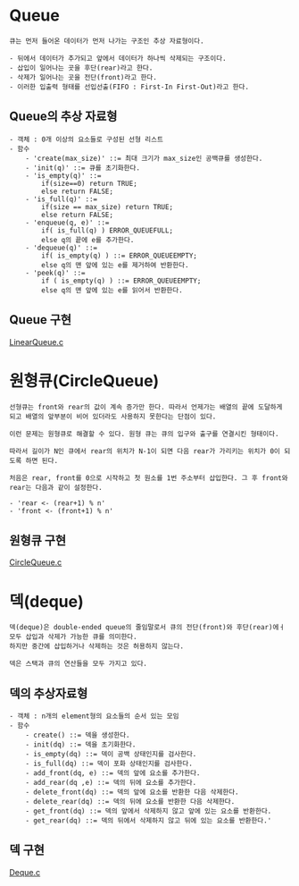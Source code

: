 # Queue

    큐는 먼저 들어온 데이터가 먼저 나가는 구조인 추상 자료형이다.

    - 뒤에서 데이터가 추가되고 앞에서 데이터가 하나씩 삭제되는 구조이다.
    - 삽입이 일어나는 곳을 후단(rear)라고 한다.
    - 삭제가 일어나는 곳을 전단(front)라고 한다.
    - 이러한 입출력 형태를 선입선출(FIFO : First-In First-Out)라고 한다.

## Queue의 추상 자료형

    - 객체 : 0개 이상의 요소들로 구성된 선형 리스트
    - 함수
        - 'create(max_size)' ::= 최대 크기가 max_size인 공백큐를 생성한다.
        - 'init(q)' ::= 큐를 초기화한다.
        - 'is_empty(q)' ::=
            if(size==0) return TRUE;
            else return FALSE;
        - 'is_full(q)' ::=
            if(size == max_size) return TRUE;
            else return FALSE;
        - 'enqueue(q, e)' ::=
            if( is_full(q) ) ERROR_QUEUEFULL;
            else q의 끝에 e를 추가한다.
        - 'dequeue(q)' ::=
            if( is_empty(q) ) ::= ERROR_QUEUEEMPTY;
            else q의 맨 앞에 있는 e를 제거하여 반환한다.
        - 'peek(q)' ::=
            if ( is_empty(q) ) ::= ERROR_QUEUEEMPTY;
            else q의 맨 앞에 있는 e를 읽어서 반환한다.

## Queue 구현

[LinearQueue.c](LinearQueue.c)

# 원형큐(CircleQueue)

    선형큐는 front와 rear의 값이 계속 증가만 한다. 따라서 언제가는 배열의 끝에 도달하게 되고 배열의 앞부분이 비어 있더라도 사용하지 못한다는 단점이 있다.

    이런 문제는 원형큐로 해결할 수 있다. 원형 큐는 큐의 입구와 출구를 연결시킨 형태이다.

    따라서 길이가 N인 큐에서 rear의 위치가 N-1이 되면 다음 rear가 가리키는 위치가 0이 되도록 하면 된다.

    처음은 rear, front를 0으로 시작하고 첫 원소를 1번 주소부터 삽입한다. 그 후 front와 rear는 다음과 같이 설정한다.

    - 'rear <- (rear+1) % n'
    - 'front <- (front+1) % n'

## 원형큐 구현

[CircleQueue.c](CircleQueue.c)

# 덱(deque)

    덱(deque)은 double-ended queue의 줄임말로서 큐의 전단(front)와 후단(rear)에ㅓ 모두 삽입과 삭제가 가능한 큐를 의미한다.
    하지만 중간에 삽입하거나 삭제하는 것은 허용하지 않는다.

    덱은 스택과 큐의 연산들을 모두 가지고 있다.

## 덱의 추상자료형

    - 객체 : n개의 element형의 요소들의 순서 있는 모임
    - 함수
        - create() ::= 덱을 생성한다.
        - init(dq) ::= 덱을 초기화한다.
        - is_empty(dq) ::= 덱이 공백 상태인지를 검사한다.
        - is_full(dq) ::= 덱이 포화 상태인지를 검사한다.
        - add_front(dq, e) ::= 덱의 앞에 요소를 추가한다.
        - add_rear(dq ,e) ::= 덱의 뒤에 요소를 추가한다.
        - delete_front(dq) ::= 덱의 앞에 요소를 반환한 다음 삭제한다.
        - delete_rear(dq) ::= 덱의 뒤에 요소를 반환한 다음 삭제한다.
        - get_front(dq) ::= 덱의 앞에서 삭제하지 않고 앞에 있는 요소를 반환한다.
        - get_rear(dq) ::= 덱의 뒤에서 삭제하지 않고 뒤에 있는 요소를 반환한다.'

## 덱 구현

[Deque.c](deque.c)

